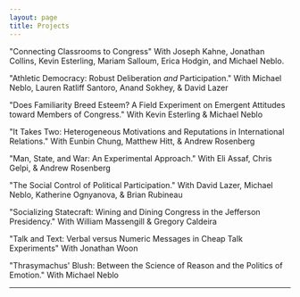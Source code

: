 ```yaml
---
layout: page
title: Projects
---
```


"Connecting Classrooms to Congress"
With Joseph Kahne, Jonathan Collins, Kevin Esterling, Mariam Salloum, Erica Hodgin, and Michael Neblo.

"Athletic Democracy: Robust Deliberation *and* Participation." 
With Michael Neblo, Lauren Ratliff Santoro, Anand Sokhey, & David Lazer

"Does Familiarity Breed Esteem?  A Field Experiment on Emergent Attitudes toward Members of Congress." 
With Kevin Esterling & Michael Neblo

"It Takes Two: Heterogeneous Motivations and Reputations in International Relations." 
With Eunbin Chung, Matthew Hitt, & Andrew Rosenberg

"Man, State, and War: An Experimental Approach."
With Eli Assaf, Chris Gelpi, & Andrew Rosenberg

"The Social Control of Political Participation." 
With David Lazer, Michael Neblo, Katherine Ognyanova, & Brian Rubineau

"Socializing Statecraft: Wining and Dining Congress in the Jefferson Presidency." 
With William Massengill & Gregory Caldeira

"Talk and Text: Verbal versus Numeric Messages in Cheap Talk Experiments"
With Jonathan Woon

"Thrasymachus' Blush: Between the Science of Reason and the Politics of Emotion." 
With Michael Neblo

---
